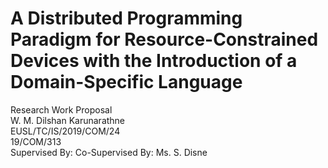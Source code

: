 # A Distributed Programming Paradigm for Resource-Constrained Devices with the Introduction of a Domain-Specific Language

Research Work Proposal  
W. M. Dilshan Karunarathne  
EUSL/TC/IS/2019/COM/24  
19/COM/313  
Supervised By: 
Co-Supervised By: Ms. S. Disne  
